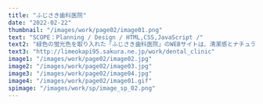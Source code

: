 ```yaml
---
title: "ふじさき歯科医院"
date: "2022-02-22"
thumbnail: "/images/work/page02/image01.png"
text: "SCOPE：Planning / Design / HTML,CSS,JavaScript /"
text2: "緑色の蛍光色を取り入れた「ふじさき歯科医院」のWEBサイトは、清潔感とナチュラルなイメージを意識して制作させて頂きました。丸みのあるコンテンツにすることで柔らかさを表現しています。安心感を持って受診して頂けるように意識しました。"
text3: "http://limeokapi95.sakura.ne.jp/work/dental_clinic"
image1: "/images/work/page02/image02.jpg"
image2: "/images/work/page02/image03.jpg"
image3: "/images/work/page02/image04.jpg"
image4: "/images/work/page02/image01.gif"
spimage: "/images/work/sp/image_sp_02.png"
---
```

